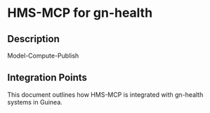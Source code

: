 # HMS-MCP for gn-health

## Description

Model-Compute-Publish

## Integration Points

This document outlines how HMS-MCP is integrated with gn-health systems in Guinea.

